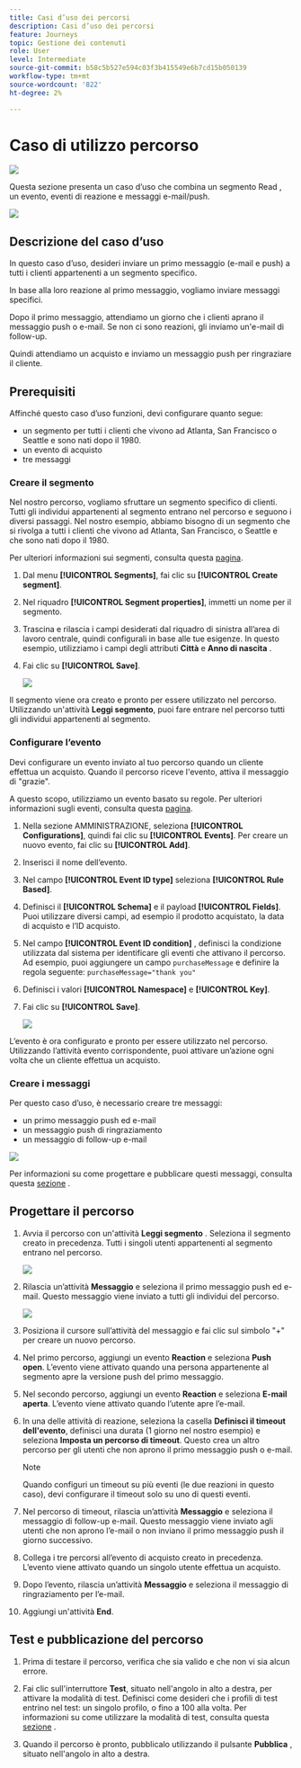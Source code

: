 ```yaml
---
title: Casi d’uso dei percorsi
description: Casi d’uso dei percorsi
feature: Journeys
topic: Gestione dei contenuti
role: User
level: Intermediate
source-git-commit: b58c5b527e594c03f3b415549e6b7cd15b050139
workflow-type: tm+mt
source-wordcount: '822'
ht-degree: 2%

---
```


# Caso di utilizzo percorso

![](../assets/do-not-localize/badge.png)

Questa sezione presenta un caso d’uso che combina un segmento Read , un evento, eventi di reazione e messaggi e-mail/push.

![](../assets/jo-uc1.png)

## Descrizione del caso d’uso

In questo caso d’uso, desideri inviare un primo messaggio (e-mail e push) a tutti i clienti appartenenti a un segmento specifico.

In base alla loro reazione al primo messaggio, vogliamo inviare messaggi specifici.

Dopo il primo messaggio, attendiamo un giorno che i clienti aprano il messaggio push o e-mail. Se non ci sono reazioni, gli inviamo un&#39;e-mail di follow-up.

Quindi attendiamo un acquisto e inviamo un messaggio push per ringraziare il cliente.

## Prerequisiti

Affinché questo caso d’uso funzioni, devi configurare quanto segue:

* un segmento per tutti i clienti che vivono ad Atlanta, San Francisco o Seattle e sono nati dopo il 1980.
* un evento di acquisto
* tre messaggi

### Creare il segmento

Nel nostro percorso, vogliamo sfruttare un segmento specifico di clienti. Tutti gli individui appartenenti al segmento entrano nel percorso e seguono i diversi passaggi. Nel nostro esempio, abbiamo bisogno di un segmento che si rivolga a tutti i clienti che vivono ad Atlanta, San Francisco, o Seattle e che sono nati dopo il 1980.

Per ulteriori informazioni sui segmenti, consulta questa [pagina](../segment/about-segments.md).

1. Dal menu **[!UICONTROL Segments]**, fai clic su **[!UICONTROL Create segment]**.

1. Nel riquadro **[!UICONTROL Segment properties]**, immetti un nome per il segmento.

1. Trascina e rilascia i campi desiderati dal riquadro di sinistra all’area di lavoro centrale, quindi configurali in base alle tue esigenze. In questo esempio, utilizziamo i campi degli attributi **Città** e **Anno di nascita** .

1. Fai clic su **[!UICONTROL Save]**.

   ![](../assets/add-attributes.png)

Il segmento viene ora creato e pronto per essere utilizzato nel percorso. Utilizzando un&#39;attività **Leggi segmento**, puoi fare entrare nel percorso tutti gli individui appartenenti al segmento.

### Configurare l’evento

Devi configurare un evento inviato al tuo percorso quando un cliente effettua un acquisto. Quando il percorso riceve l&#39;evento, attiva il messaggio di &quot;grazie&quot;.

A questo scopo, utilizziamo un evento basato su regole. Per ulteriori informazioni sugli eventi, consulta questa [pagina](../event/about-events.md).

1. Nella sezione AMMINISTRAZIONE, seleziona **[!UICONTROL Configurations]**, quindi fai clic su **[!UICONTROL Events]**. Per creare un nuovo evento, fai clic su **[!UICONTROL Add]**. 

1. Inserisci il nome dell’evento.

1. Nel campo **[!UICONTROL Event ID type]** seleziona **[!UICONTROL Rule Based]**.

1. Definisci il **[!UICONTROL Schema]** e il payload **[!UICONTROL Fields]**. Puoi utilizzare diversi campi, ad esempio il prodotto acquistato, la data di acquisto e l’ID acquisto.

1. Nel campo **[!UICONTROL Event ID condition]** , definisci la condizione utilizzata dal sistema per identificare gli eventi che attivano il percorso. Ad esempio, puoi aggiungere un campo `purchaseMessage` e definire la regola seguente: `purchaseMessage="thank you"`

1. Definisci i valori **[!UICONTROL Namespace]** e **[!UICONTROL Key]**.

1. Fai clic su **[!UICONTROL Save]**.

   ![](../assets/jo-uc2.png)

L’evento è ora configurato e pronto per essere utilizzato nel percorso. Utilizzando l’attività evento corrispondente, puoi attivare un’azione ogni volta che un cliente effettua un acquisto.

### Creare i messaggi

Per questo caso d’uso, è necessario creare tre messaggi:

* un primo messaggio push ed e-mail
* un messaggio push di ringraziamento
* un messaggio di follow-up e-mail

![](../assets/jo-uc3.png)

Per informazioni su come progettare e pubblicare questi messaggi, consulta questa [sezione](../segment/about-segments.md) .

## Progettare il percorso

1. Avvia il percorso con un&#39;attività **Leggi segmento** . Seleziona il segmento creato in precedenza. Tutti i singoli utenti appartenenti al segmento entrano nel percorso.

   ![](../assets/jo-uc4.png)

1. Rilascia un’attività **Messaggio** e seleziona il primo messaggio push ed e-mail. Questo messaggio viene inviato a tutti gli individui del percorso.

   ![](../assets/jo-uc5.png)

1. Posiziona il cursore sull’attività del messaggio e fai clic sul simbolo &quot;+&quot; per creare un nuovo percorso.

1. Nel primo percorso, aggiungi un evento **Reaction** e seleziona **Push open**. L’evento viene attivato quando una persona appartenente al segmento apre la versione push del primo messaggio.

1. Nel secondo percorso, aggiungi un evento **Reaction** e seleziona **E-mail aperta**. L’evento viene attivato quando l’utente apre l’e-mail.

1. In una delle attività di reazione, seleziona la casella **Definisci il timeout dell&#39;evento**, definisci una durata (1 giorno nel nostro esempio) e seleziona **Imposta un percorso di timeout**. Questo crea un altro percorso per gli utenti che non aprono il primo messaggio push o e-mail.

   >[!NOTE]
   >
   >Quando configuri un timeout su più eventi (le due reazioni in questo caso), devi configurare il timeout solo su uno di questi eventi.

1. Nel percorso di timeout, rilascia un’attività **Messaggio** e seleziona il messaggio di follow-up e-mail. Questo messaggio viene inviato agli utenti che non aprono l’e-mail o non inviano il primo messaggio push il giorno successivo.

1. Collega i tre percorsi all’evento di acquisto creato in precedenza. L’evento viene attivato quando un singolo utente effettua un acquisto.

1. Dopo l’evento, rilascia un’attività **Messaggio** e seleziona il messaggio di ringraziamento per l’e-mail.

1. Aggiungi un&#39;attività **End**.

## Test e pubblicazione del percorso

1. Prima di testare il percorso, verifica che sia valido e che non vi sia alcun errore.

1. Fai clic sull&#39;interruttore **Test**, situato nell&#39;angolo in alto a destra, per attivare la modalità di test. Definisci come desideri che i profili di test entrino nel test: un singolo profilo, o fino a 100 alla volta. Per informazioni su come utilizzare la modalità di test, consulta questa [sezione](testing-the-journey.md) .

1. Quando il percorso è pronto, pubblicalo utilizzando il pulsante **Pubblica** , situato nell&#39;angolo in alto a destra.
